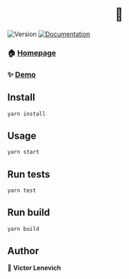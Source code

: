 <h1 align="center">👋</h1>
<p>
  <img alt="Version" src="https://img.shields.io/badge/version-0.1.0-blue.svg?cacheSeconds=2592000" />
  <a href="null" target="_blank">
    <img alt="Documentation" src="https://img.shields.io/badge/documentation-yes-brightgreen.svg" />
  </a>
</p>

### 🏠 [Homepage](null)

### ✨ [Demo](null)

## Install

```sh
yarn install
```

## Usage

```sh
yarn start
```

## Run tests

```sh
yarn test
```

## Run build

```sh
yarn build
```

## Author

👤 **Victor Lenevich**
